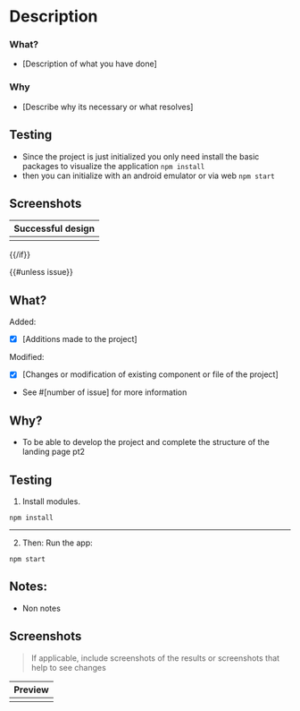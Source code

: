 # Description
### What?

- [Description of what you have done]

### Why

- [Describe why its necessary or what resolves]

## Testing

- Since the project is just initialized you only need install the basic packages to visualize the application
  `npm install`
- then you can initialize with an android emulator or via web
  `npm start`

## Screenshots

| Successful design |
| ----------------- |
|                   |

{{/if}}

{{#unless issue}}

## What?

Added:

- [x] [Additions made to the project]

Modified:

- [x] [Changes or modification of existing component or file of the project]

- See #[number of issue] for more information

## Why?

- To be able to develop the project and complete the structure of the landing page pt2

## Testing

1. Install modules.

```
npm install
```

---

2. Then:
   Run the app:

```
npm start
```

## Notes:

- Non notes

## Screenshots

> If applicable, include screenshots of the results or screenshots that help to see changes

| Preview |
| ------- |
|         |
